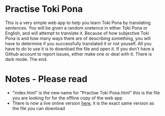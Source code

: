 # Practise Toki Pona
This is a very simple web app to help you learn Toki Pona by translating sentences.
You will be given a random snetence in either Toki Pona or English, and will attempt to translate it. Because of how subjective Toki Pona is and how many ways there are of describing something, you will have to determine if you successfully translated it or not youself. All you have to do to use it is to download the file and open it. If you don't have a Github account to report issues, either make one or deal with it. There is dark mode. The end.

# Notes - Please read
- "index.html" is the new name for "Practise Toki Pona.html" this is the file you are looking for for the offline copy of the web app 
- There is now a live online version [here](https://rubidiumcode.github.io/Practise-Toki-Pona-/), it is the exact same version as the file you can download
